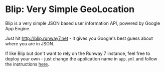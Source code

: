 Blip: Very Simple GeoLocation
====

Blip is a very simple JSON based user information API, powered by Google App Engine.

Just hit http://blip.runway7.net - it gives you Google's best guess about where you are in JSON.

If like Blip but don't want to rely on the Runway 7 instance, feel free to deploy your own - just change the application name in `app.yml` and follow the instructions [here](https://developers.google.com/appengine/docs/go/gettingstarted/uploading).
